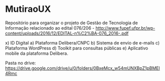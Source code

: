 # MutiraoUX
Repositório para organizar o projeto de Gestão de Tecnologia de Informação relacionado ao edital 076/206 - http://www.fupef.ufpr.br/wp-content/uploads/2016/12/EDITAL-n%C2%BA-076_2016-.pdf


x) ID Digital
a) Plataforma Delibera/CNPC 
b) Sistema de envio de e-mails 
c) Plataforma WordPress
d) Toolkit para consultas públicas 
e) Aplicativo mobile da plataforma Delibera.

Pasta no drive: https://drive.google.com/drive/u/0/folders/0BxeMcx_w54mUNXBpZ1pBMEl4Rmc 
